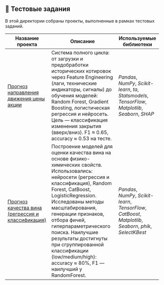 

## 🧪 Тестовые задания

В этой директории собраны проекты, выполненные в рамках тестовых заданий.

| Название проекта                                                             | Описание                                                                                                                                                                                                                                                                                                                                                                                                                      | Используемые библиотеки                                                                                     |
| ---------------------------------------------------------------------------- | ----------------------------------------------------------------------------------------------------------------------------------------------------------------------------------------------------------------------------------------------------------------------------------------------------------------------------------------------------------------------------------------------------------------------------- | ----------------------------------------------------------------------------------------------------------- |
| [Прогноз направления движения цены акции](stock_price_prediction.ipynb) | Система полного цикла: от загрузки и предобработки исторических котировок через Feature Engineering (лаги, технические индикаторы, сигналы) до обучения моделей: Random Forest, Gradient Boosting, логистическая регрессия и нейросеть. Цель — классификация изменения закрытия (вверх/вниз). F1 ≈ 0.65, accuracy ≈ 0.53 на тесте.                                                                                            | *Pandas*, *NumPy*, *Scikit-learn*, *ta*, *Statsmodels*, *TensorFlow*, *Matplotlib*, *Seaborn*, *SHAP*       |
| [Прогноз качества вина (регрессия и классификация)](wine_quality.ipynb) | Построение моделей для оценки качества вина на основе физико-химических свойств. Использовались: нейросети (регрессия и классификация), Random Forest, CatBoost, LogisticRegression. Исследованы методы масштабирования, генерации признаков, отбора фичей, гиперпараметрического поиска. Наилучшие результаты достигнуты при сгруппированной классификации (low/medium/high): accuracy ≈ 80%, F1 — наилучший у RandomForest. | *Pandas*, *NumPy*, *Scikit-learn*, *TensorFlow*, *CatBoost*, *Matplotlib*, *Seaborn*, *phik*, *SelectKBest* |

